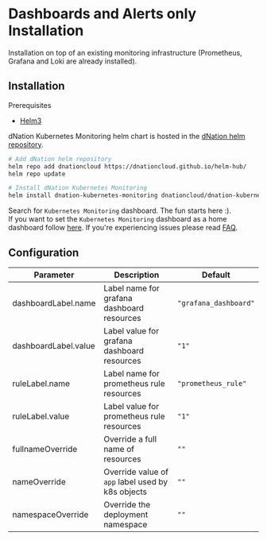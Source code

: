 # Dashboards and Alerts only Installation

Installation on top of an existing monitoring infrastructure (Prometheus, Grafana and Loki are already installed).

## Installation

Prerequisites
* [Helm3](https://helm.sh/)

dNation Kubernetes Monitoring helm chart is hosted in the [dNation helm repository](https://artifacthub.io/packages/search?repo=dnationcloud).
```bash
# Add dNation helm repository
helm repo add dnationcloud https://dnationcloud.github.io/helm-hub/
helm repo update

# Install dNation Kubernetes Monitoring
helm install dnation-kubernetes-monitoring dnationcloud/dnation-kubernetes-monitoring
```

Search for `Kubernetes Monitoring` dashboard. The fun starts here :).  
If you want to set the `Kubernetes Monitoring` dashboard as a home dashboard follow [here](https://grafana.com/docs/grafana/latest/administration/change-home-dashboard/#set-the-default-dashboard-through-preferences).
If you're experiencing issues please read [FAQ](helpers/FAQ.md).

## Configuration

| Parameter | Description | Default | 
|-----|------|---------|
| dashboardLabel.name | Label name for grafana dashboard resources | `"grafana_dashboard"` |
| dashboardLabel.value | Label value for grafana dashboard resources  | `"1"` |
| ruleLabel.name | Label name for prometheus rule resources | `"prometheus_rule"` |
| ruleLabel.value | Label value for prometheus rule resources | `"1"` |
| fullnameOverride | Override a full name of resources | `""` |
| nameOverride | Override value of `app` label used by k8s objects | `""` |
| namespaceOverride | Override the deployment namespace | `""` |
